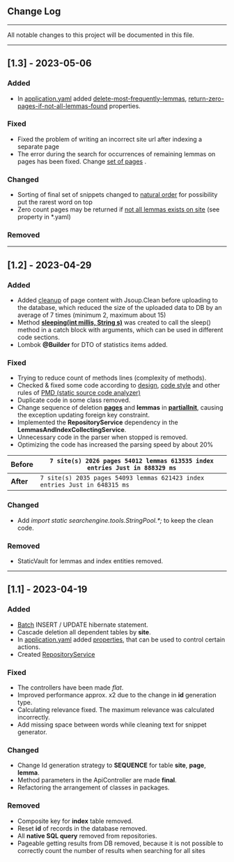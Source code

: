 ## Change Log
___

All notable changes to this project will be documented in this file.

___

## [1.3] - 2023-05-06

### Added

- In [application.yaml](https://github.com/lebedev-artem/searchengine-master/blob/4cd80e1f636f6a14d77a0aff7f8f94b0276c470e/src/main/resources/application.yaml) added [delete-most-frequently-lemmas](https://github.com/lebedev-artem/searchengine-master/blob/062c8b71d1acaaaa5a1afad432991cfbae47ed73/src/main/resources/application.yaml#L87), [return-zero-pages-if-not-all-lemmas-found](https://github.com/lebedev-artem/searchengine-master/blob/062c8b71d1acaaaa5a1afad432991cfbae47ed73/src/main/resources/application.yaml#L88) properties.

### Fixed

- Fixed the problem of writing an incorrect site url after indexing a separate page
- The error during the search for occurrences of remaining lemmas on pages has been fixed. Change [set of pages](https://github.com/lebedev-artem/searchengine-master/blob/062c8b71d1acaaaa5a1afad432991cfbae47ed73/src/main/java/searchengine/services/Impl/SearchServiceImpl.java#L132) .
    
### Changed

- Sorting of final set of snippets changed to [natural order](https://github.com/lebedev-artem/searchengine-master/blob/062c8b71d1acaaaa5a1afad432991cfbae47ed73/src/main/java/searchengine/tools/SnippetGenerator.java#L181) for possibility put the rarest word on top
- Zero count pages may be returned if [not all lemmas exists on site](https://github.com/lebedev-artem/searchengine-master/blob/062c8b71d1acaaaa5a1afad432991cfbae47ed73/src/main/java/searchengine/services/Impl/SearchServiceImpl.java#L108) (see property in *.yaml)
### Removed

___

## [1.2] - 2023-04-29

### Added

- Added [cleanup](https://github.com/lebedev-artem/searchengine-master/blob/3daeaa493cde218360e489aba1c5c7de0d44329b/src/main/java/searchengine/tools/indexing/ScrapingAction.java#L152) of page content with Jsoup.Clean before uploading to the database, which reduced the size of the uploaded data to DB by an average of 7 times (minimum 2, maximum about 15)
- Method **[sleeping(int millis, String s)](https://github.com/lebedev-artem/searchengine-master/blob/3daeaa493cde218360e489aba1c5c7de0d44329b/src/main/java/searchengine/services/Impl/LemmasAndIndexCollectingServiceImpl.java#L71)** was created to call the sleep() method in a catch block with arguments, which can be used in different code sections.
- Lombok **@Builder** for DTO of statistics items added.


### Fixed
- Trying to reduce count of methods lines (complexity of methods).
- Checked & fixed some code according to [design](https://docs.pmd-code.org/pmd-doc-6.55.0/pmd_rules_java.html#design), [code style](https://docs.pmd-code.org/pmd-doc-6.55.0/pmd_rules_java.html#code-style) and other rules of [PMD (static source code analyzer)](https://docs.pmd-code.org/pmd-doc-6.55.0/index.html)
- Duplicate code in some class removed.
- Change sequence of deletion **[pages](https://github.com/lebedev-artem/searchengine-master/blob/fbacc375cc12f2e8c48b7f905e4f4cf477a079f5/src/main/java/searchengine/tools/indexing/SchemaActions.java#L196)** and **lemmas** in **[partialInit](https://github.com/lebedev-artem/searchengine-master/blob/fbacc375cc12f2e8c48b7f905e4f4cf477a079f5/src/main/java/searchengine/tools/indexing/SchemaActions.java#L100)**, causing the exception updating foreign key constraint.
- Implemented the **RepositoryService** dependency in the **LemmasAndIndexCollectingService**.
- Unnecessary code in the parser when stopped is removed.
- Optimizing the code has increased the parsing speed by about 20%

|  **Before** | `7 site(s) 2026 pages 54012 lemmas 613535 index entries Just in 888329 ms`  |
|---|-----------------------------------------------------------------------------|
| **After**  | `7 site(s) 2035 pages 54093 lemmas 621423 index entries Just in 648315 ms ` |

### Changed

- Add _import static searchengine.tools.StringPool.*;_ to keep the clean code.

### Removed

- StaticVault for lemmas and index entities removed.



___

## [1.1] - 2023-04-19

### Added

- [Batch](https://github.com/lebedev-artem/searchengine-master/blob/0623f920f6cdd3d09077b04e681452f4653e8c03/src/main/resources/application.yaml#L33) INSERT / UPDATE hibernate statement.
- Cascade deletion all dependent tables by **site**.
- In [application.yaml](https://github.com/lebedev-artem/searchengine-master/blob/4cd80e1f636f6a14d77a0aff7f8f94b0276c470e/src/main/resources/application.yaml) added [properties](https://github.com/lebedev-artem/searchengine-master/blob/4cd80e1f636f6a14d77a0aff7f8f94b0276c470e/src/main/resources/application.yaml#L76), that can be used to control certain actions.
- Created [RepositoryService](https://github.com/lebedev-artem/searchengine-master/blob/4cd80e1f636f6a14d77a0aff7f8f94b0276c470e/src/main/java/searchengine/services/RepositoryService.java)

### Fixed

- The controllers have been made *flat*.
- Improved performance approx. x2 due to the change in **id** generation type.
- Calculating relevance fixed. The maximum relevance was calculated incorrectly.
- Add missing space between words while cleaning text for snippet generator.

### Changed

- Change Id generation strategy to **SEQUENCE** for table **site**, **page**, **lemma**.
- Method parameters in the ApiController are made **final**.
- Refactoring the arrangement of classes in packages.

### Removed

- Composite key for **index** table removed.
- Reset **id** of records in the database removed.
- All **native SQL query** removed from repositories.
- Pageable getting results from DB removed, because it is not possible to correctly count the number of results when searching for all sites



